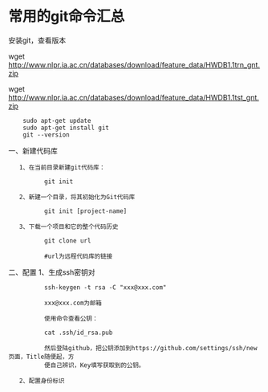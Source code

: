 # 常用的git命令汇总

安装git，查看版本

wget http://www.nlpr.ia.ac.cn/databases/download/feature_data/HWDB1.1trn_gnt.zip

wget http://www.nlpr.ia.ac.cn/databases/download/feature_data/HWDB1.1tst_gnt.zip

        sudo apt-get update
        sudo apt-get install git
        git --version

一、新建代码库

       1、在当前目录新建git代码库：

              git init

       2、新建一个目录，将其初始化为Git代码库

              git init [project-name]

       3、下载一个项目和它的整个代码历史

              git clone url

              #url为远程代码库的链接

二、配置
       1、生成ssh密钥对

              ssh-keygen -t rsa -C "xxx@xxx.com"

              xxx@xxx.com为邮箱

              使用命令查看公钥：

              cat .ssh/id_rsa.pub

              然后登陆github，把公钥添加到https://github.com/settings/ssh/new页面，Title随便起，方
              便自己辨识，Key填写获取到的公钥。
              
       2、配置身份标识
